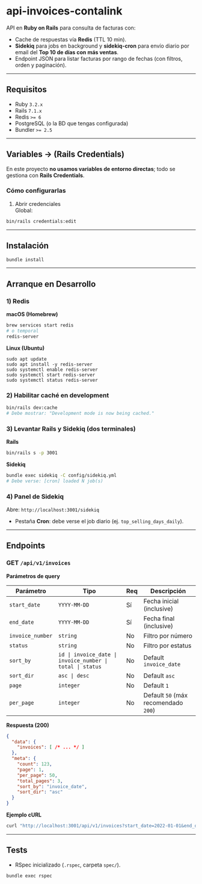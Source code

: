 # api-invoices-contalink

API en **Ruby on Rails** para consulta de facturas con:

- Cache de respuestas vía **Redis** (TTL 10 min).
- **Sidekiq** para jobs en background y **sidekiq-cron** para envío diario por email del **Top 10 de días con más ventas**.
- Endpoint JSON para listar facturas por rango de fechas (con filtros, orden y paginación).

---

## Requisitos

- Ruby `3.2.x`
- Rails `7.1.x`
- Redis `>= 6`
- PostgreSQL (o la BD que tengas configurada)
- Bundler `>= 2.5`

---

## Variables -> (Rails Credentials)

En este proyecto **no usamos variables de entorno directas**; todo se gestiona con **Rails Credentials**.  

### Cómo configurarlas

1) Abrir credenciales  
Global:
```bash
bin/rails credentials:edit
```
---


## Instalación

```bash
bundle install
```

---

## Arranque en Desarrollo

### 1) Redis
**macOS (Homebrew)**
```bash
brew services start redis
# o temporal
redis-server
```

**Linux (Ubuntu)**
```
sudo apt update
sudo apt install -y redis-server
sudo systemctl enable redis-server
sudo systemctl start redis-server
sudo systemctl status redis-server
```

### 2) Habilitar caché en development
```bash
bin/rails dev:cache
# Debe mostrar: "Development mode is now being cached."
```

### 3) Levantar Rails y Sidekiq (dos terminales)

**Rails**
```bash
bin/rails s -p 3001
```

**Sidekiq**
```bash
bundle exec sidekiq -C config/sidekiq.yml
# Debe verse: [cron] loaded N job(s)
```

### 4) Panel de Sidekiq
Abre: `http://localhost:3001/sidekiq`

- Pestaña **Cron**: debe verse el job diario (ej. `top_selling_days_daily`).

---

## Endpoints

### GET `/api/v1/invoices`

**Parámetros de query**

| Parámetro        | Tipo           | Req | Descripción                                        |
|------------------|----------------|-----|----------------------------------------------------|
| `start_date`     | `YYYY-MM-DD`   | Sí  | Fecha inicial (inclusive)                          |
| `end_date`       | `YYYY-MM-DD`   | Sí  | Fecha final (inclusive)                            |
| `invoice_number` | `string`       | No  | Filtro por número                                  |
| `status`         | `string`       | No  | Filtro por estatus                                 |
| `sort_by`        | `id \| invoice_date \| invoice_number \| total \| status` | No | Default `invoice_date` |
| `sort_dir`       | `asc \| desc`  | No  | Default `asc`                                      |
| `page`           | `integer`      | No  | Default `1`                                        |
| `per_page`       | `integer`      | No  | Default `50` (máx recomendado `200`)               |

**Respuesta (200)**
```json
{
  "data": {
    "invoices": [ /* ... */ ]
  },
  "meta": {
    "count": 123,
    "page": 1,
    "per_page": 50,
    "total_pages": 3,
    "sort_by": "invoice_date",
    "sort_dir": "asc"
  }
}
```

**Ejemplo cURL**
```bash
curl "http://localhost:3001/api/v1/invoices?start_date=2022-01-01&end_date=2022-01-10&status=Cancelado&page=1&per_page=200&sort_by=invoice_date&sort_dir=desc"
```

---

## Tests

- RSpec inicializado (`.rspec`, carpeta `spec/`).
```bash
bundle exec rspec
```
